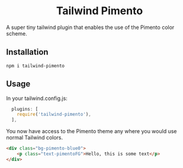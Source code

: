 
<p align="center">
  <h1 align="center">Tailwind Pimento</h1>
</p>

A super tiny tailwind plugin that enables the use of the Pimento color scheme.


## Installation

`npm i tailwind-pimento`

## Usage


In your tailwind.config.js:

```js
  plugins: [
    require('tailwind-pimento'),
  ],
```

You now have access to the Pimento theme any where you would use normal Tailwind colors.

```html
<div class="bg-pimento-blue0">
    <p class="text-pimentoFG">Hello, this is some text</p>
</div>
```
